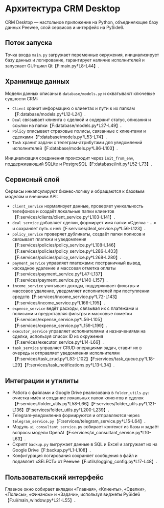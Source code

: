 # Архитектура CRM Desktop

CRM Desktop — настольное приложение на Python, объединяющее базу данных Peewee, слой сервисов и интерфейс на PySide6.

## Поток запуска

Точка входа `main.py` загружает переменные окружения, инициализирует базу данных и логирование, гарантирует наличие исполнителей и запускает GUI-цикл Qt【F:main.py†L8-L44】.

## Хранилище данных

Модели данных описаны в `database/models.py` и охватывают ключевые сущности CRM:
- `Client` хранит информацию о клиентах и пути к их папкам【F:database/models.py†L12-L24】.
- `Deal` связывает клиента с сделкой и содержит статус, описания и ссылки на папки【F:database/models.py†L27-L49】.
- `Policy` описывает страховые полисы, связанные с клиентами и сделками【F:database/models.py†L53-L74】.
- `Task` хранит задачи с телеграм-атрибутами для уведомлений исполнителей【F:database/models.py†L86-L103】.

Инициализация соединения происходит через `init_from_env`, поддерживающий SQLite и PostgreSQL【F:database/init.py†L52-L73】.

## Сервисный слой

Сервисы инкапсулируют бизнес-логику и обращаются к базовым моделям и внешним API:
- `client_service` нормализует данные, проверяет уникальность телефонов и создаёт локальные папки клиентов【F:services/clients/client_service.py†L103-L141】.
- `deal_service` добавляет сделки, формирует имя папки «Сделка - …» и сохраняет путь к ней【F:services/deal_service.py†L56-L123】.
- `policy_service` проверяет дубликаты, создаёт папки полисов и связывает платежи и уведомления【F:services/policies/policy_service.py†L108-L146】【F:services/policies/policy_service.py†L286-L403】【F:services/policies/policy_service.py†L268-L280】.
- `payment_service` управляет платежами: постраничный вывод, каскадное удаление и массовая отметка оплаты【F:services/payment_service.py†L47-L137】【F:services/payment_service.py†L140-L157】.
- `income_service` учитывает доходы, поддерживает фильтры и массовое удаление, уведомляет исполнителей при поступлении средств【F:services/income_service.py†L72-L143】【F:services/income_service.py†L166-L195】.
- `expense_service` ведёт расходы, связывая их с платежами и полисами и предоставляя фильтры и массовые пометки【F:services/expense_service.py†L56-L105】【F:services/expense_service.py†L159-L199】.
- `executor_service` управляет исполнителями и назначениями на сделки, используя список ID из окружения【F:services/executor_service.py†L14-L66】.
- `task_service` управляет CRUD‑операциями задач, ставит их в очередь и отправляет уведомления исполнителям【F:services/task_crud.py†L83-L102】【F:services/task_queue.py†L18-L29】【F:services/task_notifications.py†L13-L34】.

## Интеграции и утилиты

- Работа с файлами и Google Drive реализована в `folder_utils.py`: очистка имён и создание локальных папок клиентов и сделок【F:services/folder_utils.py†L58-L66】【F:services/folder_utils.py†L121-L136】【F:services/folder_utils.py†L200-L239】.
- Telegram‑уведомления формируются и отправляются через `telegram_service.py`【F:services/telegram_service.py†L15-L64】.
- Модуль `ai_consultant_service.py` собирает контекст из базы и задаёт вопросы модели OpenAI【F:services/ai_consultant_service.py†L10-L63】.
- Скрипт `backup.py` выгружает данные в SQL и Excel и загружает их на Google Drive【F:backup.py†L1-L108】.
- Конфигурация логирования сохраняет сообщения в файл и подавляет «SELECT» от Peewee【F:utils/logging_config.py†L17-L48】.

## Пользовательский интерфейс

Главное окно собирает вкладки «Главная», «Клиенты», «Сделки», «Полисы», «Финансы» и «Задачи», используя виджеты PySide6【F:ui/main_window.py†L21-L55】.
